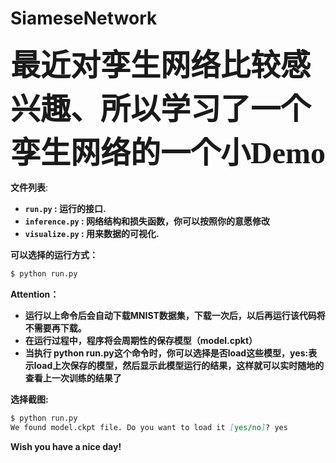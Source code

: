 # SiameseNetwork
<font face="微软雅黑" size=16 >**最近对孪生网络比较感兴趣、所以学习了一个孪生网络的一个小Demo**</font>

**文件列表**:
* **`run.py` : 运行的接口.**
* **`inference.py` :  网络结构和损失函数，你可以按照你的意愿修改**
* **`visualize.py` : 用来数据的可视化.**

**可以选择的运行方式：**

```markdown
$ python run.py
```
**Attention：**
* **运行以上命令后会自动下载MNIST数据集，下载一次后，以后再运行该代码将不需要再下载。**
* **在运行过程中，程序将会周期性的保存模型（model.cpkt）**
* **当执行 python run.py这个命令时，你可以选择是否load这些模型，yes:表示load上次保存的模型，然后显示此模型运行的结果，这样就可以实时随地的查看上一次训练的结果了**

**选择截图:**

```markdown
$ python run.py
We found model.ckpt file. Do you want to load it [yes/no]? yes
```
**Wish you have a nice day!**

